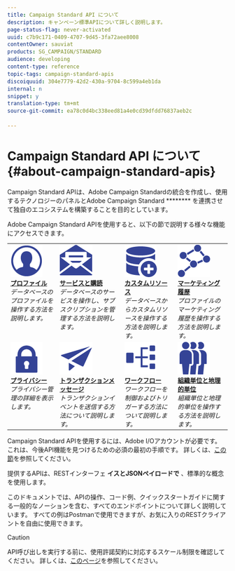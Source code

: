 ```yaml
---
title: Campaign Standard API について
description: キャンペーン標準APIについて詳しく説明します。
page-status-flag: never-activated
uuid: c7b9c171-0409-4707-9d45-3fa72aee8008
contentOwner: sauviat
products: SG_CAMPAIGN/STANDARD
audience: developing
content-type: reference
topic-tags: campaign-standard-apis
discoiquuid: 304e7779-42d2-430a-9704-8c599a4eb1da
internal: n
snippet: y
translation-type: tm+mt
source-git-commit: ea78c0d4bc338eed81a4e0cd39dfdd76837aeb2c

---
```



# Campaign Standard API について{#about-campaign-standard-apis}

Campaign Standard APIは、Adobe Campaign Standardの統合を作成し、使用するテクノロジーのパネルとAdobe Campaign Standard ******** を連携させて独自のエコシステムを構築することを目的としています。

Adobe Campaign Standard APIを使用すると、以下の節で説明する様々な機能にアクセスできます。

<table>
<tr>
    <td valign="top">
        <a href="../../api/using/retrieving-profiles.md"><img alt="conditions" src="assets/icon_profile.png"/></a>
        <div><a href="../../api/using/retrieving-profiles.md"><strong>プロファイル</strong></a></div>
        <em>データベースのプロファイルを操作する方法を説明します。</em>
    </td>
    <td valign="top">
        <a href="../../api/using/creating-a-service.md"><img alt="conditions" src="assets/icon_services.png"/></a>
        <div><a href="../../api/using/creating-a-service.md"><strong>サービスと購読</strong></a></div>
        <em>データベースのサービスを操作し、サブスクリプションを管理する方法を説明します。</em>
    </td>
    <td valign="top">
        <a href="../../api/using/interacting-with-custom-resources.md"><img alt="conditions" src="assets/icon_customresources.png"/></a>
        <div><a href="../../api/using/interacting-with-custom-resources.md"><strong>カスタムリソース</strong></a></div>
        <em>データベースからカスタムリソースを操作する方法を説明します。</em>
    </td>
    <td valign="top">
        <a href="../../api/using/interacting-with-marketing-history.md"><img alt="conditions" src="assets/icon_marketinghistory.png"/></a>
        <div><a href="../../api/using/interacting-with-marketing-history.md"><strong>マーケティング履歴</strong></a></div>
        <em>プロファイルのマーケティング履歴を操作する方法を説明します。</em>
    </td>
</tr>
<tr>
    <td valign="top">
        <a href="../../api/using/creating-a-privacy-request.md"><img alt="conditions" src="assets/icon_privacy.png"/></a>
        <div><a href="../../api/using/creating-a-privacy-request.md"><strong>プライバシー</strong></a></div>
        <em>プライバシー管理の詳細を表示します。</em>
    </td>
    <td valign="top">
        <a href="../../api/using/managing-transactional-messages.md"><img alt="conditions" src="assets/icon_transactionalmessage.png"/></a>
        <div><a href="../../api/using/managing-transactional-messages.md"><strong>トランザクションメッセージ</strong></a></div>
        <em>トランザクションイベントを送信する方法について説明します。</em>
    </td>
    <td valign="top">
        <a href="../../api/using/controlling-a-workflow.md"><img alt="conditions" src="assets/icon_workflows.png"/></a>
        <div><a href="../../api/using/controlling-a-workflow.md"><strong>ワークフロー</strong></a></div>
        <em>ワークフローを制御およびトリガーする方法について説明します。</em>
    </td>
    <td valign="top">
        <a href="../../api/using/retrieving-an-organizational-unit.md"><img alt="conditions" src="assets/icon_units.png"/></a>
        <div><a href="../../api/using/retrieving-an-organizational-unit.md"><strong>組織単位と地理的単位</strong></a></div>
        <em>組織単位と地理的単位を操作する方法を説明します。</em>
    </td>
</tr>
</table>

Campaign Standard APIを使用するには、Adobe I/Oアカウントが必要です。 これは、今後API機能を見つけるための必須の最初の手順です。
詳しくは、[この節](../../api/using/setting-up-api-access.md)を参照してください。

提供するAPIは、RESTインターフェ **イスとJSONペイロードで** 、標準的な概念を使用します。

このドキュメントでは、APIの操作、コード例、クイックスタートガイドに関する一般的なノーションを含む、すべてのエンドポイントについて詳しく説明しています。 すべての例はPostmanで使用できますが、お気に入りのRESTクライアントを自由に使用できます。

>[!CAUTION]
>
>API呼び出しを実行する前に、使用許諾契約に対応するスケール制限を確認してください。 詳しくは、[このページ](https://helpx.adobe.com/legal/product-descriptions/campaign-standard.html#ITInfrastructureResourcesbyActiveProfilesTiers)を参照してください。
